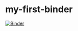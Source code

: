 # my-first-binder

[![Binder](https://mybinder.org/badge_logo.svg)](https://mybinder.org/v2/gh/https%3A%2F%2Fmybinder.org%2Fv2%2Fgh%2Falan9262%2Fmy-first-binder%2FHEAD/HEAD)

